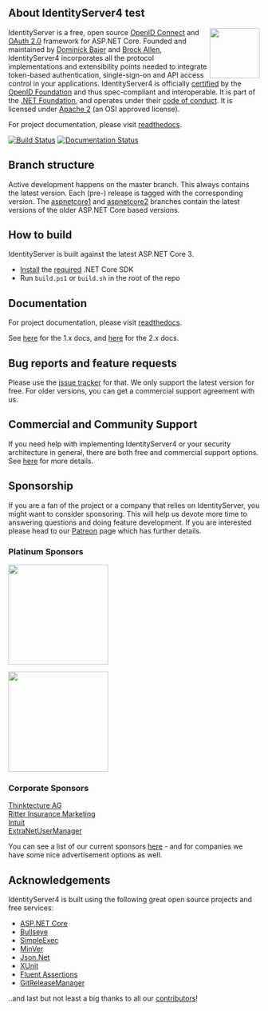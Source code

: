 ## About IdentityServer4 test
[<img align="right" width="100px" src="https://dotnetfoundation.org/img/logo_big.svg" />](https://dotnetfoundation.org/projects?searchquery=IdentityServer&type=project)

IdentityServer is a free, open source [OpenID Connect](http://openid.net/connect/) and [OAuth 2.0](https://tools.ietf.org/html/rfc6749) framework for ASP.NET Core.
Founded and maintained by [Dominick Baier](https://twitter.com/leastprivilege) and [Brock Allen](https://twitter.com/brocklallen), IdentityServer4 incorporates all the protocol implementations and extensibility points needed to integrate token-based authentication, single-sign-on and API access control in your applications.
IdentityServer4 is officially [certified](https://openid.net/certification/) by the [OpenID Foundation](https://openid.net) and thus spec-compliant and interoperable.
It is part of the [.NET Foundation](https://www.dotnetfoundation.org/), and operates under their [code of conduct](https://www.dotnetfoundation.org/code-of-conduct). It is licensed under [Apache 2](https://opensource.org/licenses/Apache-2.0) (an OSI approved license).

For project documentation, please visit [readthedocs](https://identityserver4.readthedocs.io).

[![Build Status](https://dev.azure.com/netidentity/IdentityServer/_apis/build/status/IdentityServer4?branchName=master)](https://dev.azure.com/netidentity/IdentityServer/_build/latest?definitionId=1&branchName=master)
[![Documentation Status](https://readthedocs.org/projects/identityserver4/badge/?version=latest)](http://docs.identityserver.io/en/latest/?badge=latest)

## Branch structure
Active development happens on the master branch. This always contains the latest version. Each (pre-) release is tagged with the corresponding version. The [aspnetcore1](https://github.com/IdentityServer/IdentityServer4/tree/aspnetcore1) and [aspnetcore2](https://github.com/IdentityServer/IdentityServer4/tree/aspnetcore2) branches contain the latest versions of the older ASP.NET Core based versions.

## How to build
IdentityServer is built against the latest ASP.NET Core 3.

* [Install](https://www.microsoft.com/net/download/core#/current) the [required](https://github.com/IdentityServer/IdentityServer4/blob/master/global.json) .NET Core SDK
* Run `build.ps1` or `build.sh` in the root of the repo

## Documentation
For project documentation, please visit [readthedocs](https://identityserver4.readthedocs.io).

See [here](http://docs.identityserver.io/en/aspnetcore1/) for the 1.x docs, and [here](http://docs.identityserver.io/en/aspnetcore2/) for the 2.x docs.

## Bug reports and feature requests
Please use the [issue tracker](https://github.com/IdentityServer/IdentityServer4/issues) for that. We only support the latest version for free. For older versions, you can get a commercial support agreement with us.

## Commercial and Community Support
If you need help with implementing IdentityServer4 or your security architecture in general, there are both free and commercial support options.
See [here](https://identityserver4.readthedocs.io/en/latest/intro/support.html) for more details.

## Sponsorship
If you are a fan of the project or a company that relies on IdentityServer, you might want to consider sponsoring.
This will help us devote more time to answering questions and doing feature development. If you are interested please head to our [Patreon](https://www.patreon.com/identityserver) page which has further details.

### Platinum Sponsors
[<img src="https://user-images.githubusercontent.com/1454075/62819413-39550c00-bb55-11e9-8f2f-a268c3552c71.png" width="200">](https://udelt.no)

[<img src="https://user-images.githubusercontent.com/1454075/66454740-fb973580-ea68-11e9-9993-6c1014881528.png" width="200">](https://github.com/dotnet-at-microsoft)

### Corporate Sponsors

[Thinktecture AG](https://www.thinktecture.com)  
[Ritter Insurance Marketing](https://www.ritterim.com)  
[Intuit](https://www.intuit.com)  
[ExtraNetUserManager](https://www.extranetusermanager.com/)  

You can see a list of our current sponsors [here](https://github.com/IdentityServer/IdentityServer4/blob/master/SPONSORS.md) - and for companies we have some nice advertisement options as well.

## Acknowledgements
IdentityServer4 is built using the following great open source projects and free services:

* [ASP.NET Core](https://github.com/aspnet)
* [Bullseye](https://github.com/adamralph/bullseye)
* [SimpleExec](https://github.com/adamralph/simple-exec)
* [MinVer](https://github.com/adamralph/minver)
* [Json.Net](http://www.newtonsoft.com/json)
* [XUnit](https://xunit.github.io/)
* [Fluent Assertions](http://www.fluentassertions.com/)
* [GitReleaseManager](https://github.com/GitTools/GitReleaseManager)

..and last but not least a big thanks to all our [contributors](https://github.com/IdentityServer/IdentityServer4/graphs/contributors)!
